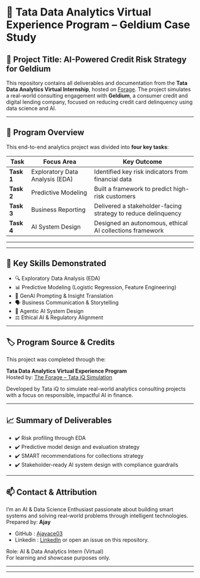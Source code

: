 # 💼 Tata Data Analytics Virtual Experience Program – Geldium Case Study

## 🚀 Project Title: AI-Powered Credit Risk Strategy for Geldium

This repository contains all deliverables and documentation from the **Tata Data Analytics Virtual Internship**, hosted on [Forage](https://www.theforage.com/simulations/tata/data-analytics-t3zr?reloaded=true). The project simulates a real-world consulting engagement with **Geldium**, a consumer credit and digital lending company, focused on reducing credit card delinquency using data science and AI.

---

## 🧭 Program Overview

This end-to-end analytics project was divided into **four key tasks**:

| Task | Focus Area | Key Outcome |
|------|------------|-------------|
| **Task 1** | Exploratory Data Analysis (EDA) | Identified key risk indicators from financial data |
| **Task 2** | Predictive Modeling | Built a framework to predict high-risk customers |
| **Task 3** | Business Reporting | Delivered a stakeholder-facing strategy to reduce delinquency |
| **Task 4** | AI System Design | Designed an autonomous, ethical AI collections framework |

---


---

## 📌 Key Skills Demonstrated

- 🔍 Exploratory Data Analysis (EDA)
- 📊 Predictive Modeling (Logistic Regression, Feature Engineering)
- 🧠 GenAI Prompting & Insight Translation
- 🗣️ Business Communication & Storytelling
- 🤖 Agentic AI System Design
- ⚖️ Ethical AI & Regulatory Alignment

---

## 🏷️ Program Source & Credits

This project was completed through the:

**Tata Data Analytics Virtual Experience Program**  
Hosted by: [The Forage – Tata iQ Simulation](https://www.theforage.com/simulations/tata/data-analytics-t3zr?reloaded=true)

Developed by Tata iQ to simulate real-world analytics consulting projects with a focus on responsible, impactful AI in finance.

---

## 📈 Summary of Deliverables

- ✔️ Risk profiling through EDA
- ✔️ Predictive model design and evaluation strategy
- ✔️ SMART recommendations for collections strategy
- ✔️ Stakeholder-ready AI system design with compliance guardrails

---

## 📫 Contact & Attribution

I’m an AI & Data Science Enthusiast passionate about building smart systems and solving real-world problems through intelligent technologies.
Prepared by: **Ajay**  

- GitHub   : [Ajayace03](https://github.com/Ajayace03)  
- Linkedin :  [LinkedIn](https://linkedin.com/in/ajay-bharathi-ace) or open an issue on this repository.

Role: AI & Data Analytics Intern (Virtual)  
For learning and showcase purposes only.


---
---
